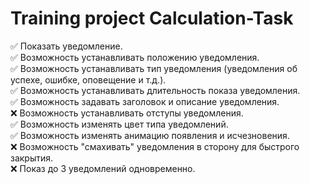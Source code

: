 # Training project Calculation-Task

✅ Показать уведомление.  
✅ Возможность устанавливать положению уведомления.  
✅ Возможность устанавливать тип уведомления (уведомления об успехе, ошибке, оповещение и т.д.).  
✅ Возможность устанавливать длительность показа уведомления.  
✅ Возможность задавать заголовок и описание уведомления.  
❌ Возможность устанавливать отступы уведомления.  
✅ Возможность изменять цвет типа уведомлений.  
✅ Возможность изменять анимацию появления и исчезновения.  
❌ Возможность "смахивать" уведомления в сторону для быстрого закрытия.  
❌ Показ до 3 уведомлений одновременно.  
